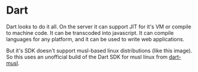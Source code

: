 # Dart

Dart looks to do it all. On the server it can support JIT for it's VM or compile to machine code. It can be transcoded into javascript. It can compile languages for any platform, and it can be used to write web applications.

But it's SDK doesn't support musl-based linux distributions (like this image). So this uses an unofficial build of the Dart SDK for musl linux from [dart-musl](https://github.com/dart-musl).
